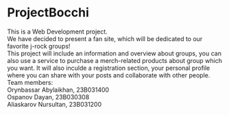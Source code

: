 # ProjectBocchi
This is a Web Development project.<br>
We have decided to present a fan site, which will be dedicated to our favorite j-rock groups!<br>
This project will include an information and overview about groups, you can also use a service to purchase a merch-related products about group which you want.
It will also inculde a registration section, your personal profile where you can share with your posts and collaborate with other people.<br>
Team members:<br>
Orynbassar Abylaikhan, 23B031400<br>
Ospanov Dayan, 23B030308<br>
Aliaskarov Nursultan, 23B031200<br>
